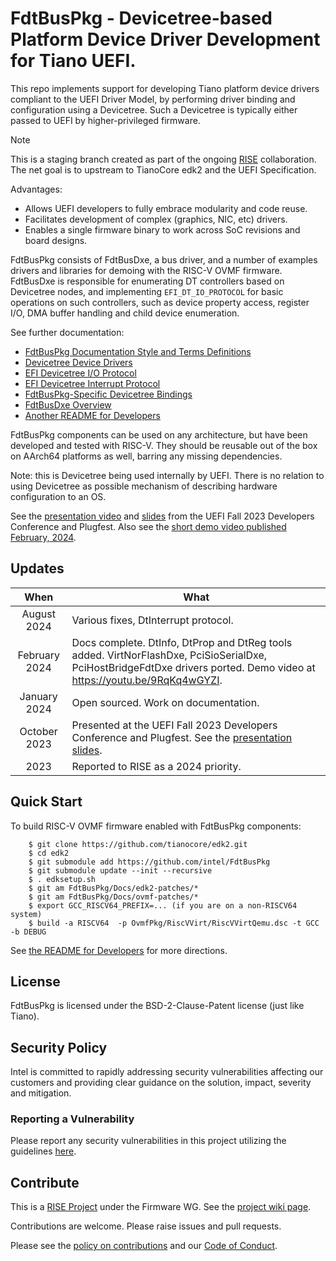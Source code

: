 # FdtBusPkg - Devicetree-based Platform Device Driver Development for Tiano UEFI.

This repo implements support for developing Tiano platform device drivers
compliant to the UEFI Driver Model, by performing driver binding and
configuration using a Devicetree. Such a Devicetree is typically
either passed to UEFI by higher-privileged firmware.

> [!NOTE]
> This is a staging branch created as part of the ongoing
> [RISE](https://riseproject.dev/) collaboration. The net goal is to
> upstream to TianoCore edk2 and the UEFI Specification.

Advantages:
- Allows UEFI developers to fully embrace modularity and code reuse.
- Facilitates development of complex (graphics, NIC, etc) drivers.
- Enables a single firmware binary to work across SoC revisions and
  board designs.

FdtBusPkg consists of FdtBusDxe, a bus driver, and a number
of examples drivers and libraries for demoing with the RISC-V
OVMF firmware. FdtBusDxe is responsible for enumerating
DT controllers based on Devicetree nodes, and implementing
`EFI_DT_IO_PROTOCOL` for basic operations on such controllers, such as
device property access, register I/O, DMA buffer handling and child
device enumeration.

See further documentation:
- [FdtBusPkg Documentation Style and Terms Definitions](Docs/StyleAndTerms.md)
- [Devicetree Device Drivers](Docs/DeviceDrivers.md)
- [EFI Devicetree I/O Protocol](Docs/DtIoProtocol.md)
- [EFI Devicetree Interrupt Protocol](Docs/DtInterruptProtocol.md)
- [FdtBusPkg-Specific Devicetree Bindings](Docs/DtBindings.md)
- [FdtBusDxe Overview](Docs/FdtBusDxe.md)
- [Another README for Developers](Docs/Developers.md)

FdtBusPkg components can be used on any architecture, but have been
developed and tested with RISC-V. They should be reusable out of the box
on AArch64 platforms as well, barring any missing dependencies.

Note: this is Devicetree being used internally by UEFI. There is no
relation to using Devicetree as possible mechanism of describing
hardware configuration to an OS.

See the [presentation video](https://www.youtube.com/watch?v=2w9iQE8jA1w) and [slides](Docs/Uefi2023/slides.pdf) from the UEFI Fall 2023 Developers Conference and Plugfest. Also see the [short demo video published February, 2024](https://youtu.be/9RqKq4wGYZI).

## Updates

| When | What |
| :-: | ------------ |
| August 2024 | Various fixes, DtInterrupt protocol. |
| February 2024 | Docs complete. DtInfo, DtProp and DtReg tools added. VirtNorFlashDxe, PciSioSerialDxe, PciHostBridgeFdtDxe drivers ported. Demo video at https://youtu.be/9RqKq4wGYZI. |
| January 2024 | Open sourced. Work on documentation. |
| October 2023 | Presented at the UEFI Fall 2023 Developers Conference and Plugfest. See the [presentation slides](Docs/Uefi2023/slides.pdf). |
| 2023 | Reported to RISE as a 2024 priority. |

## Quick Start

To build RISC-V OVMF firmware enabled with FdtBusPkg components:

        $ git clone https://github.com/tianocore/edk2.git
        $ cd edk2
        $ git submodule add https://github.com/intel/FdtBusPkg
        $ git submodule update --init --recursive
        $ . edksetup.sh
        $ git am FdtBusPkg/Docs/edk2-patches/*
        $ git am FdtBusPkg/Docs/ovmf-patches/*
        $ export GCC_RISCV64_PREFIX=... (if you are on a non-RISCV64 system)
        $ build -a RISCV64  -p OvmfPkg/RiscVVirt/RiscVVirtQemu.dsc -t GCC -b DEBUG


See [the README for Developers](Docs/Developers.md) for more directions.

## License

FdtBusPkg is licensed under the BSD-2-Clause-Patent license (just like Tiano).

## Security Policy

Intel is committed to rapidly addressing security vulnerabilities affecting our customers and providing clear guidance on the solution, impact, severity and mitigation.

### Reporting a Vulnerability

Please report any security vulnerabilities in this project utilizing the guidelines [here](https://www.intel.com/content/www/us/en/security-center/vulnerability-handling-guidelines.html).

## Contribute

This is a [RISE Project](https://riseproject.dev) under the Firmware WG. See the [project wiki page](https://wiki.riseproject.dev/display/HOME/EDK2_00_03+-+FdtBusDxe+support).

Contributions are welcome. Please raise issues and pull requests.

Please see the [policy on contributions](CONTRIBUTING.md) and our [Code of Conduct](CODE_OF_CONDUCT.md).
